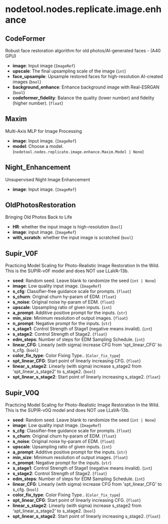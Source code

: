 # nodetool.nodes.replicate.image.enhance

## CodeFormer

Robust face restoration algorithm for old photos/AI-generated faces - (A40 GPU)

- **image**: Input image (`ImageRef`)
- **upscale**: The final upsampling scale of the image (`int`)
- **face_upsample**: Upsample restored faces for high-resolution AI-created images (`bool`)
- **background_enhance**: Enhance background image with Real-ESRGAN (`bool`)
- **codeformer_fidelity**: Balance the quality (lower number) and fidelity (higher number). (`float`)

## Maxim

Multi-Axis MLP for Image Processing

- **image**: Input image. (`ImageRef`)
- **model**: Choose a model. (`nodetool.nodes.replicate.image.enhance.Maxim.Model | None`)

## Night_Enhancement

Unsupervised Night Image Enhancement

- **image**: Input image. (`ImageRef`)

## OldPhotosRestoration

Bringing Old Photos Back to Life

- **HR**: whether the input image is high-resolution (`bool`)
- **image**: input image. (`ImageRef`)
- **with_scratch**: whether the input image is scratched (`bool`)

## Supir_V0F

Practicing Model Scaling for Photo-Realistic Image Restoration In the Wild. This is the SUPIR-v0F model and does NOT use LLaVA-13b.

- **seed**: Random seed. Leave blank to randomize the seed (`int | None`)
- **image**: Low quality input image. (`ImageRef`)
- **s_cfg**:  Classifier-free guidance scale for prompts. (`float`)
- **s_churn**: Original churn hy-param of EDM. (`float`)
- **s_noise**: Original noise hy-param of EDM. (`float`)
- **upscale**: Upsampling ratio of given inputs. (`int`)
- **a_prompt**: Additive positive prompt for the inputs. (`str`)
- **min_size**: Minimum resolution of output images. (`float`)
- **n_prompt**: Negative prompt for the inputs. (`str`)
- **s_stage1**: Control Strength of Stage1 (negative means invalid). (`int`)
- **s_stage2**: Control Strength of Stage2. (`float`)
- **edm_steps**: Number of steps for EDM Sampling Schedule. (`int`)
- **linear_CFG**: Linearly (with sigma) increase CFG from 'spt_linear_CFG' to s_cfg. (`bool`)
- **color_fix_type**: Color Fixing Type.. (`Color_fix_type`)
- **spt_linear_CFG**: Start point of linearly increasing CFG. (`float`)
- **linear_s_stage2**: Linearly (with sigma) increase s_stage2 from 'spt_linear_s_stage2' to s_stage2. (`bool`)
- **spt_linear_s_stage2**: Start point of linearly increasing s_stage2. (`float`)

## Supir_V0Q

Practicing Model Scaling for Photo-Realistic Image Restoration In the Wild. This is the SUPIR-v0Q model and does NOT use LLaVA-13b.

- **seed**: Random seed. Leave blank to randomize the seed (`int | None`)
- **image**: Low quality input image. (`ImageRef`)
- **s_cfg**:  Classifier-free guidance scale for prompts. (`float`)
- **s_churn**: Original churn hy-param of EDM. (`float`)
- **s_noise**: Original noise hy-param of EDM. (`float`)
- **upscale**: Upsampling ratio of given inputs. (`int`)
- **a_prompt**: Additive positive prompt for the inputs. (`str`)
- **min_size**: Minimum resolution of output images. (`float`)
- **n_prompt**: Negative prompt for the inputs. (`str`)
- **s_stage1**: Control Strength of Stage1 (negative means invalid). (`int`)
- **s_stage2**: Control Strength of Stage2. (`float`)
- **edm_steps**: Number of steps for EDM Sampling Schedule. (`int`)
- **linear_CFG**: Linearly (with sigma) increase CFG from 'spt_linear_CFG' to s_cfg. (`bool`)
- **color_fix_type**: Color Fixing Type.. (`Color_fix_type`)
- **spt_linear_CFG**: Start point of linearly increasing CFG. (`float`)
- **linear_s_stage2**: Linearly (with sigma) increase s_stage2 from 'spt_linear_s_stage2' to s_stage2. (`bool`)
- **spt_linear_s_stage2**: Start point of linearly increasing s_stage2. (`float`)


